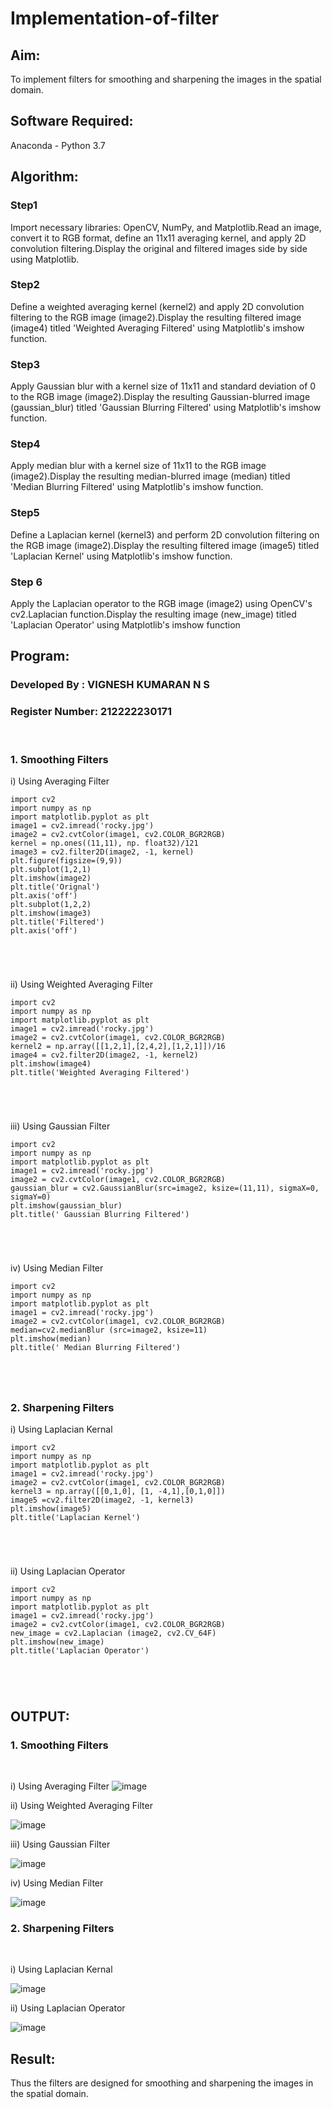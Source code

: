 # Implementation-of-filter
## Aim:
To implement filters for smoothing and sharpening the images in the spatial domain.

## Software Required:
Anaconda - Python 3.7

## Algorithm:
### Step1
Import necessary libraries: OpenCV, NumPy, and Matplotlib.Read an image, convert it to RGB
format, define an 11x11 averaging kernel, and apply 2D convolution filtering.Display the original
and filtered images side by side using Matplotlib.
### Step2
Define a weighted averaging kernel (kernel2) and apply 2D convolution filtering to the RGB image
(image2).Display the resulting filtered image (image4) titled 'Weighted Averaging Filtered' using
Matplotlib's imshow function.
### Step3
Apply Gaussian blur with a kernel size of 11x11 and standard deviation of 0 to the RGB image
(image2).Display the resulting Gaussian-blurred image (gaussian_blur) titled 'Gaussian Blurring
Filtered' using Matplotlib's imshow function.
### Step4
Apply median blur with a kernel size of 11x11 to the RGB image (image2).Display the resulting
median-blurred image (median) titled 'Median Blurring Filtered' using Matplotlib's imshow
function.
### Step5
Define a Laplacian kernel (kernel3) and perform 2D convolution filtering on the RGB image
(image2).Display the resulting filtered image (image5) titled 'Laplacian Kernel' using Matplotlib's
imshow function.
### Step 6
Apply the Laplacian operator to the RGB image (image2) using OpenCV's cv2.Laplacian
function.Display the resulting image (new_image) titled 'Laplacian Operator' using Matplotlib's
imshow function
## Program:
### Developed By   : VIGNESH KUMARAN N S
### Register Number: 212222230171
</br>

### 1. Smoothing Filters

i) Using Averaging Filter
```
import cv2
import numpy as np
import matplotlib.pyplot as plt
image1 = cv2.imread('rocky.jpg')
image2 = cv2.cvtColor(image1, cv2.COLOR_BGR2RGB)
kernel = np.ones((11,11), np. float32)/121
image3 = cv2.filter2D(image2, -1, kernel)
plt.figure(figsize=(9,9))
plt.subplot(1,2,1)
plt.imshow(image2)
plt.title('Orignal')
plt.axis('off')
plt.subplot(1,2,2)
plt.imshow(image3)
plt.title('Filtered')
plt.axis('off')





```
ii) Using Weighted Averaging Filter
```
import cv2
import numpy as np
import matplotlib.pyplot as plt
image1 = cv2.imread('rocky.jpg')
image2 = cv2.cvtColor(image1, cv2.COLOR_BGR2RGB)
kernel2 = np.array([[1,2,1],[2,4,2],[1,2,1]])/16
image4 = cv2.filter2D(image2, -1, kernel2)
plt.imshow(image4)
plt.title('Weighted Averaging Filtered')





```
iii) Using Gaussian Filter
```
import cv2
import numpy as np
import matplotlib.pyplot as plt
image1 = cv2.imread('rocky.jpg')
image2 = cv2.cvtColor(image1, cv2.COLOR_BGR2RGB)
gaussian_blur = cv2.GaussianBlur(src=image2, ksize=(11,11), sigmaX=0, sigmaY=0)
plt.imshow(gaussian_blur)
plt.title(' Gaussian Blurring Filtered')





```

iv) Using Median Filter
```
import cv2
import numpy as np
import matplotlib.pyplot as plt
image1 = cv2.imread('rocky.jpg')
image2 = cv2.cvtColor(image1, cv2.COLOR_BGR2RGB)
median=cv2.medianBlur (src=image2, ksize=11)
plt.imshow(median)
plt.title(' Median Blurring Filtered')





```

### 2. Sharpening Filters
i) Using Laplacian Kernal
```
import cv2
import numpy as np
import matplotlib.pyplot as plt
image1 = cv2.imread('rocky.jpg')
image2 = cv2.cvtColor(image1, cv2.COLOR_BGR2RGB)
kernel3 = np.array([[0,1,0], [1, -4,1],[0,1,0]])
image5 =cv2.filter2D(image2, -1, kernel3)
plt.imshow(image5)
plt.title('Laplacian Kernel')





```
ii) Using Laplacian Operator
```
import cv2
import numpy as np
import matplotlib.pyplot as plt
image1 = cv2.imread('rocky.jpg')
image2 = cv2.cvtColor(image1, cv2.COLOR_BGR2RGB)
new_image = cv2.Laplacian (image2, cv2.CV_64F)
plt.imshow(new_image)
plt.title('Laplacian Operator')





```

## OUTPUT:
### 1. Smoothing Filters
</br>

i) Using Averaging Filter
![image](https://github.com/VigneshkumaranNS/Implementation-of-filter/assets/119484483/d17487e1-d46d-4bad-a7c4-3c6790378df0)


ii) Using Weighted Averaging Filter

![image](https://github.com/VigneshkumaranNS/Implementation-of-filter/assets/119484483/d52218e1-86f1-4ffc-931b-b4595240568a)


iii) Using Gaussian Filter

![image](https://github.com/VigneshkumaranNS/Implementation-of-filter/assets/119484483/d7050399-8930-4def-901d-03b3cc5cd2a5)


iv) Using Median Filter

![image](https://github.com/VigneshkumaranNS/Implementation-of-filter/assets/119484483/2052ed6d-844a-49f0-84bf-7893511481b3)


### 2. Sharpening Filters
</br>

i) Using Laplacian Kernal

![image](https://github.com/VigneshkumaranNS/Implementation-of-filter/assets/119484483/4d8b6f00-893b-454d-80e8-8be6ff102e37)

ii) Using Laplacian Operator

![image](https://github.com/VigneshkumaranNS/Implementation-of-filter/assets/119484483/f06a9952-a69a-45c6-b67c-6f5b16c68159)

## Result:
Thus the filters are designed for smoothing and sharpening the images in the spatial domain.
